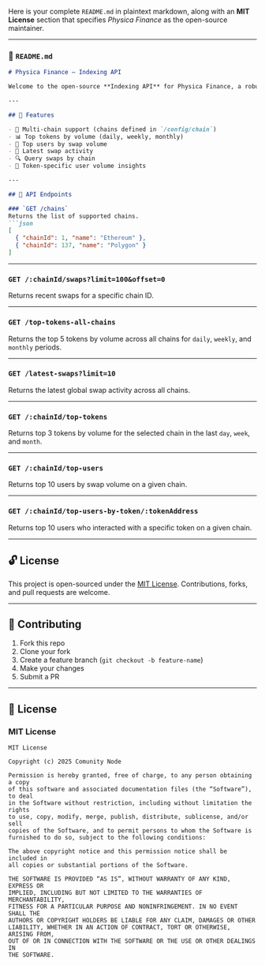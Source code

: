 Here is your complete `README.md` in plaintext markdown, along with an **MIT License** section that specifies *Physica Finance* as the open-source maintainer.

---

### 📄 `README.md`

````markdown
# Physica Finance – Indexing API

Welcome to the open-source **Indexing API** for Physica Finance, a robust backend solution designed to fetch, analyze, and serve decentralized swap data across multiple EVM-compatible blockchains. This API is built with Express.js and Supabase and supports real-time data queries for analytics, token volumes, user activity, and more.

---

## 📌 Features

- 🔗 Multi-chain support (chains defined in `/config/chain`)
- 📊 Top tokens by volume (daily, weekly, monthly)
- 👥 Top users by swap volume
- 🔄 Latest swap activity
- 🔍 Query swaps by chain
- 💎 Token-specific user volume insights

---

## 📡 API Endpoints

### `GET /chains`
Returns the list of supported chains.
```json
[
  { "chainId": 1, "name": "Ethereum" },
  { "chainId": 137, "name": "Polygon" }
]
````

---

### `GET /:chainId/swaps?limit=100&offset=0`

Returns recent swaps for a specific chain ID.

---

### `GET /top-tokens-all-chains`

Returns the top 5 tokens by volume across all chains for `daily`, `weekly`, and `monthly` periods.

---

### `GET /latest-swaps?limit=10`

Returns the latest global swap activity across all chains.

---

### `GET /:chainId/top-tokens`

Returns top 3 tokens by volume for the selected chain in the last `day`, `week`, and `month`.

---

### `GET /:chainId/top-users`

Returns top 10 users by swap volume on a given chain.

---

### `GET /:chainId/top-users-by-token/:tokenAddress`

Returns top 10 users who interacted with a specific token on a given chain.

---


## 🔓 License

This project is open-sourced under the [MIT License](#license). Contributions, forks, and pull requests are welcome.

---

## 🤝 Contributing

1. Fork this repo
2. Clone your fork
3. Create a feature branch (`git checkout -b feature-name`)
4. Make your changes
5. Submit a PR

---

## 📃 License

### MIT License

```
MIT License

Copyright (c) 2025 Comunity Node

Permission is hereby granted, free of charge, to any person obtaining a copy
of this software and associated documentation files (the “Software”), to deal
in the Software without restriction, including without limitation the rights
to use, copy, modify, merge, publish, distribute, sublicense, and/or sell
copies of the Software, and to permit persons to whom the Software is
furnished to do so, subject to the following conditions:

The above copyright notice and this permission notice shall be included in
all copies or substantial portions of the Software.

THE SOFTWARE IS PROVIDED “AS IS”, WITHOUT WARRANTY OF ANY KIND, EXPRESS OR
IMPLIED, INCLUDING BUT NOT LIMITED TO THE WARRANTIES OF MERCHANTABILITY,
FITNESS FOR A PARTICULAR PURPOSE AND NONINFRINGEMENT. IN NO EVENT SHALL THE
AUTHORS OR COPYRIGHT HOLDERS BE LIABLE FOR ANY CLAIM, DAMAGES OR OTHER
LIABILITY, WHETHER IN AN ACTION OF CONTRACT, TORT OR OTHERWISE, ARISING FROM,
OUT OF OR IN CONNECTION WITH THE SOFTWARE OR THE USE OR OTHER DEALINGS IN
THE SOFTWARE.
```
